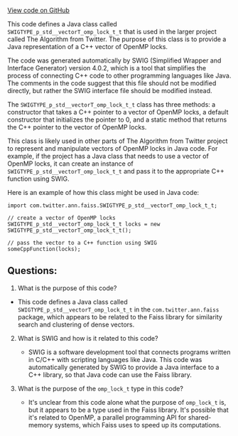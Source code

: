 [View code on GitHub](https://github.com/misbahsy/the-algorithm/ann/src/main/java/com/twitter/ann/faiss/swig/SWIGTYPE_p_std__vectorT_omp_lock_t_t.java)

This code defines a Java class called `SWIGTYPE_p_std__vectorT_omp_lock_t_t` that is used in the larger project called The Algorithm from Twitter. The purpose of this class is to provide a Java representation of a C++ vector of OpenMP locks. 

The code was generated automatically by SWIG (Simplified Wrapper and Interface Generator) version 4.0.2, which is a tool that simplifies the process of connecting C++ code to other programming languages like Java. The comments in the code suggest that this file should not be modified directly, but rather the SWIG interface file should be modified instead.

The `SWIGTYPE_p_std__vectorT_omp_lock_t_t` class has three methods: a constructor that takes a C++ pointer to a vector of OpenMP locks, a default constructor that initializes the pointer to 0, and a static method that returns the C++ pointer to the vector of OpenMP locks. 

This class is likely used in other parts of The Algorithm from Twitter project to represent and manipulate vectors of OpenMP locks in Java code. For example, if the project has a Java class that needs to use a vector of OpenMP locks, it can create an instance of `SWIGTYPE_p_std__vectorT_omp_lock_t_t` and pass it to the appropriate C++ function using SWIG. 

Here is an example of how this class might be used in Java code:

```
import com.twitter.ann.faiss.SWIGTYPE_p_std__vectorT_omp_lock_t_t;

// create a vector of OpenMP locks
SWIGTYPE_p_std__vectorT_omp_lock_t_t locks = new SWIGTYPE_p_std__vectorT_omp_lock_t_t();

// pass the vector to a C++ function using SWIG
someCppFunction(locks);
```
## Questions: 
 1. What is the purpose of this code?
   - This code defines a Java class called `SWIGTYPE_p_std__vectorT_omp_lock_t_t` in the `com.twitter.ann.faiss` package, which appears to be related to the Faiss library for similarity search and clustering of dense vectors.

2. What is SWIG and how is it related to this code?
   - SWIG is a software development tool that connects programs written in C/C++ with scripting languages like Java. This code was automatically generated by SWIG to provide a Java interface to a C++ library, so that Java code can use the Faiss library.

3. What is the purpose of the `omp_lock_t` type in this code?
   - It's unclear from this code alone what the purpose of `omp_lock_t` is, but it appears to be a type used in the Faiss library. It's possible that it's related to OpenMP, a parallel programming API for shared-memory systems, which Faiss uses to speed up its computations.